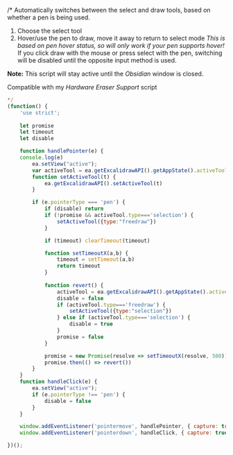 /*
Automatically switches between the select and draw tools, based on whether a pen is being used.

1. Choose the select tool
2. Hover/use the pen to draw, move it away to return to select mode
*This is based on pen hover status, so will only work if your pen supports hover!*
If you click draw with the mouse or press select with the pen, switching will be disabled until the opposite input method is used.

**Note:** This script will stay active until the *Obsidian* window is closed.

Compatible with my *Hardware Eraser Support* script

```javascript
*/
(function() {
    'use strict';
    
    let promise
    let timeout
    let disable

    function handlePointer(e) {
    console.log(e)
        ea.setView("active");
        var activeTool = ea.getExcalidrawAPI().getAppState().activeTool;
        function setActiveTool(t) {
            ea.getExcalidrawAPI().setActiveTool(t)
        }

        if (e.pointerType === 'pen') {
            if (disable) return
            if (!promise && activeTool.type==='selection') {
                setActiveTool({type:"freedraw"})
            }

            if (timeout) clearTimeout(timeout)

            function setTimeoutX(a,b) {
                timeout = setTimeout(a,b)
                return timeout
            }
    
            function revert() {
                activeTool = ea.getExcalidrawAPI().getAppState().activeTool;
                disable = false
                if (activeTool.type==='freedraw') {
                    setActiveTool({type:"selection"})
                } else if (activeTool.type==='selection') {
                    disable = true
                }
                promise = false
            }

            promise = new Promise(resolve => setTimeoutX(resolve, 500))
            promise.then(() => revert())
        }
    }
    function handleClick(e) {
        ea.setView("active");
        if (e.pointerType !== 'pen') {
            disable = false
        }
    }

    window.addEventListener('pointermove', handlePointer, { capture: true })
    window.addEventListener('pointerdown', handleClick, { capture: true })

})();